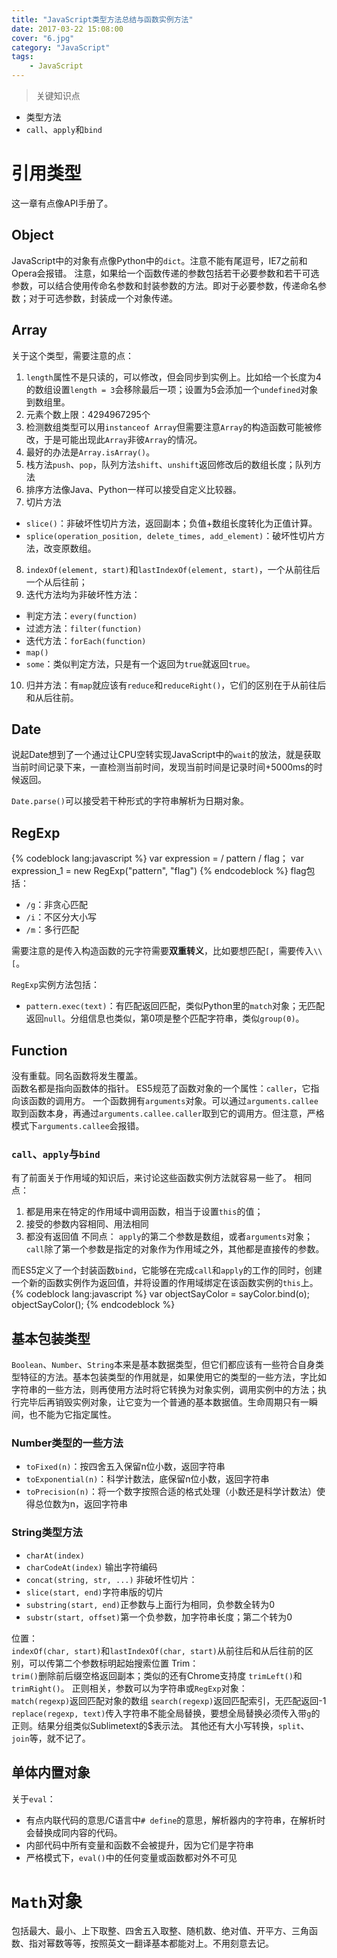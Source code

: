 ```yaml
---
title: "JavaScript类型方法总结与函数实例方法"
date: 2017-03-22 15:08:00
cover: "6.jpg"
category: "JavaScript"
tags:
    - JavaScript
---
```

>关键知识点
  * 类型方法
  * `call`、`apply`和`bind`

# 引用类型
这一章有点像API手册了。
## Object
JavaScript中的对象有点像Python中的`dict`。注意不能有尾逗号，IE7之前和Opera会报错。
注意，如果给一个函数传递的参数包括若干必要参数和若干可选参数，可以结合使用传命名参数和封装参数的方法。即对于必要参数，传递命名参数；对于可选参数，封装成一个对象传递。
<!--more-->
## Array
关于这个类型，需要注意的点：
1. `length`属性不是只读的，可以修改，但会同步到实例上。比如给一个长度为4的数组设置`length = 3`会移除最后一项；设置为5会添加一个`undefined`对象到数组里。
2. 元素个数上限：4294967295个
3. 检测数组类型可以用`instanceof Array`但需要注意`Array`的构造函数可能被修改，于是可能出现此`Array`非彼`Array`的情况。
4. 最好的办法是`Array.isArray()`。
5. 栈方法`push`、`pop`，队列方法`shift`、`unshift`返回修改后的数组长度；队列方法
6. 排序方法像Java、Python一样可以接受自定义比较器。
7. 切片方法
  * `slice()`：非破坏性切片方法，返回副本；负值+数组长度转化为正值计算。
  * `splice(operation_position, delete_times, add_element)`：破坏性切片方法，改变原数组。

8. `indexOf(element, start)`和`lastIndexOf(element, start)`，一个从前往后一个从后往前；
9. 迭代方法均为非破坏性方法：
  * 判定方法：`every(function)`
  * 过滤方法：`filter(function)`
  * 迭代方法：`forEach(function)`
  * `map()`
  * `some`：类似判定方法，只是有一个返回为`true`就返回`true`。

10. 归并方法：有`map`就应该有`reduce`和`reduceRight()`，它们的区别在于从前往后和从后往前。

## Date
说起Date想到了一个通过让CPU空转实现JavaScript中的`wait`的放法，就是获取当前时间记录下来，一直检测当前时间，发现当前时间是记录时间+5000ms的时候返回。

`Date.parse()`可以接受若干种形式的字符串解析为日期对象。

## RegExp
{% codeblock lang:javascript %}
var expression = / pattern / flag；
var expression_1 = new RegExp("pattern", "flag")
{% endcodeblock %}
flag包括：
* `/g`：非贪心匹配
* `/i`：不区分大小写
* `/m`：多行匹配

需要注意的是传入构造函数的元字符需要**双重转义**，比如要想匹配`[`，需要传入`\\[`。

`RegExp`实例方法包括：
* `pattern.exec(text)`：有匹配返回匹配，类似Python里的`match`对象；无匹配返回`null`。分组信息也类似，第0项是整个匹配字符串，类似`group(0)`。

## Function
没有重载。同名函数将发生覆盖。  
函数名都是指向函数体的指针。
ES5规范了函数对象的一个属性：`caller`，它指向该函数的调用方。
一个函数拥有`arguments`对象。可以通过`arguments.callee`取到函数本身，再通过`arguments.callee.caller`取到它的调用方。但注意，严格模式下`arguments.callee`会报错。

### `call`、`apply`与`bind`
有了前面关于作用域的知识后，来讨论这些函数实例方法就容易一些了。
相同点：
1. 都是用来在特定的作用域中调用函数，相当于设置`this`的值；
2. 接受的参数内容相同、用法相同
3. 都没有返回值
不同点：
`apply`的第二个参数是数组，或者`arguments`对象；`call`除了第一个参数是指定的对象作为作用域之外，其他都是直接传的参数。

而ES5定义了一个封装函数`bind`，它能够在完成`call`和`apply`的工作的同时，创建一个新的函数实例作为返回值，并将设置的作用域绑定在该函数实例的`this`上。
{% codeblock lang:javascript %}
var objectSayColor = sayColor.bind(o);
objectSayColor();
{% endcodeblock %}

## 基本包装类型
`Boolean`、`Number`、`String`本来是基本数据类型，但它们都应该有一些符合自身类型特征的方法。基本包装类型的作用就是，如果使用它的类型的一些方法，字比如字符串的一些方法，则再使用方法时将它转换为对象实例，调用实例中的方法；执行完毕后再销毁实例对象，让它变为一个普通的基本数据值。生命周期只有一瞬间，也不能为它指定属性。

### Number类型的一些方法
* `toFixed(n)`：按四舍五入保留n位小数，返回字符串
* `toExponential(n)`：科学计数法，底保留n位小数，返回字符串
* `toPrecision(n)`：将一个数字按照合适的格式处理（小数还是科学计数法）使得总位数为n，返回字符串

### String类型方法
* `charAt(index)`
* `charCodeAt(index)` 输出字符编码
* `concat(string, str, ...)`
非破坏性切片：  
* `slice(start, end)`字符串版的切片
* `substring(start, end)`正参数与上面行为相同，负参数全转为0
* `substr(start, offset)`第一个负参数，加字符串长度；第二个转为0

位置：  
`indexOf(char, start)`和`lastIndexOf(char, start)`从前往后和从后往前的区别，可以传第二个参数标明起始搜索位置
Trim：  
`trim()`删除前后缀空格返回副本；类似的还有Chrome支持度 `trimLeft()`和`trimRight()`。
正则相关，参数可以为字符串或`RegExp`对象：  
`match(regexp)`返回匹配对象的数组
`search(regexp)`返回匹配索引，无匹配返回-1
`replace(regexp, text)`传入字符串不能全局替换，要想全局替换必须传入带`g`的正则。结果分组类似Sublimetext的$表示法。
其他还有大小写转换，`split`、`join`等，就不记了。

## 单体内置对象
关于`eval`：
* 有点内联代码的意思/C语言中`# define`的意思，解析器内的字符串，在解析时会替换成同内容的代码。
* 内部代码中所有变量和函数不会被提升，因为它们是字符串
* 严格模式下，`eval()`中的任何变量或函数都对外不可见

# `Math`对象
包括最大、最小、上下取整、四舍五入取整、随机数、绝对值、开平方、三角函数、指对幂数等等，按照英文一翻译基本都能对上。不用刻意去记。
